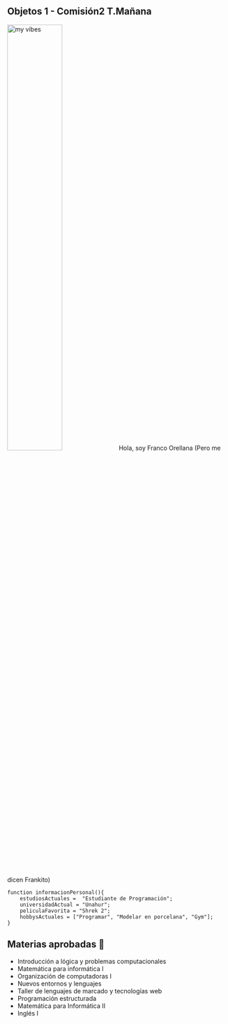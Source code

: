 ## Objetos 1 - Comisión2 T.Mañana  
<img src="https://media.diariouno.com.ar/p/8234733379ec539b8e732b3b00d2f17f/adjuntos/298/imagenes/008/996/0008996751/1200x0/smart/indio-solari-bocajpg.jpg" alt="my vibes" style="width: 50%; margin:auto;">
Hola, soy Franco Orellana  
(Pero me dicen Frankito)  

```
function informacionPersonal(){
    estudiosActuales =  "Estudiante de Programación";
    universidadActual = "Unahur";
    peliculaFavorita = "Shrek 2";
    hobbysActuales = ["Programar", "Modelar en porcelana", "Gym"];
}
```
## Materias aprobadas :book:
- Introducción a lógica y problemas computacionales
- Matemática para informática I
- Organización de computadoras I 
- Nuevos entornos y lenguajes
- Taller de lenguajes de marcado y tecnologías web
- Programación estructurada
- Matemática para Informática II
- Inglés I



